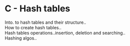 # C - Hash tables  
Into. to hash tables and their structure..  
How to create hash tables..  
Hash tables operations..insertion, deletion and searching..  
Hashing algos..  
